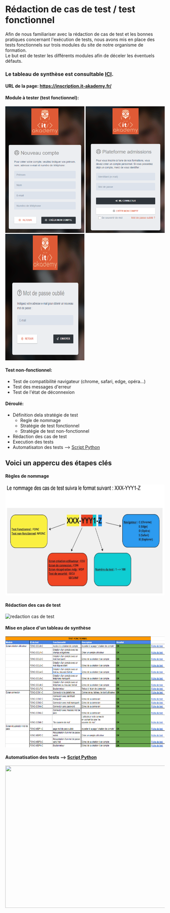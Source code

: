 # Rédaction de cas de test / test fonctionnel
Afin de nous familiariser avec la rédaction de cas de test et les bonnes pratiques concernant l'exécution de tests, nous avons mis en place des tests fonctionnels sur trois modules du site de notre organisme de formation.<br/> Le but est de tester les différents modules afin de déceler les éventuels défauts.<br/>

### Le tableau de synthèse est consultable [ICI](https://docs.google.com/spreadsheets/d/1Jrd9wfgYacOR8oP4kxeDFXGI0FDILyfVdYa4s2JK7Ac/edit?gid=0#gid=0).



#### URL de la page: https://inscription.it-akademy.fr/ <br/>
#### **Module à tester (test fonctionnel):**
<img src="img/crea.png" width="250" height="400" />   <img src="img/cone.png" width="250" height="400" />   <img src="img/mdp.png" width="250" height="400" />
#### **Test non-fonctionnel:** 
  - Test de compatibilité navigateur (chrome, safari, edge, opéra...)
  - Test des messages d'erreur
  - Test de l'état de déconnexion 

#### Déroulé:
  - Définition dela stratégie de test
    - Regle de nommage
    - Stratégie de test fonctionnel
    - Stratégie de test non-fonctionnel
  - Rédaction des cas de test
  - Execution des tests
  - Automatisaton des tests --> [Script Python](script/test_connexion.py)

## Voici un appercu des étapes clés 
#### Règles de nommage
<img src="img/nom.png" width="700" height="350" />

#### Rédaction des cas de test 
![redaction cas de test](https://github.com/user-attachments/assets/dd2e1ed3-bfe9-48df-b92c-014a3905da41)

#### Mise en place d'un tableau de synthèse 
<img src="img/synth.png" width="700" height="350" />

#### Automatisation des tests --> [Script Python](script/test_connexion.py)
<img src="img/auto.gif" width="900" height="450" />
